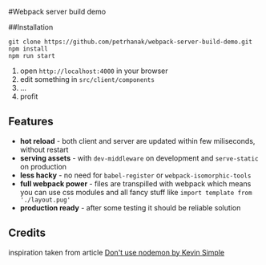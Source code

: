 #Webpack server build demo

##Installation

```
git clone https://github.com/petrhanak/webpack-server-build-demo.git
npm install
npm run start
```

1. open `http://localhost:4000` in your browser
2. edit something in `src/client/components`
3. ...
4. profit

## Features
- **hot reload** - both client and server are updated within few miliseconds, without restart
- **serving assets** - with `dev-middleware` on development and `serve-static` on production
- **less hacky** - no need for `babel-register` or `webpack-isomorphic-tools`
- **full webpack power** - files are transpilled with webpack which means you can use css modules and all fancy stuff like `import template from './layout.pug'`
- **production ready** - after some testing it should be reliable solution

## Credits
inspiration taken from article [Don't use nodemon by Kevin Simple](https://medium.com/@kevinsimper/dont-use-nodemon-there-are-better-ways-fc016b50b45e)